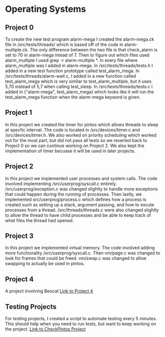# Operating Systems

## Project 0
To create the new test program alarm-mega I created the alarm-mega.ck file in /src/tests/threads/ which is based off of the code in alarm-multiple.ck.
The only difference between the two file is that check_alarm is set to 70 in alarm-mega intead of 7. Then to figure out which files used alarm_multiple
I used grep -r alarm-multiple *. In every file where alarm_multiple was I added in alarm-mega. In /src/tests/threads/tests.h I added in a new test function prototype called
test_alarm_mega. In /src/tests/threads/alarm-wait.c, I added in a new function called test_alarm_mega which is very similar to test_alarm_multiple, but it uses 5,70 instead 
of 5,7 when calling test_sleep. In /src/tests/threads/tests.c I added in {"alarm-mega", test_alarm_mega} which looks like it will run the test_alarm_mega function when 
the alarm-mega keyword is given.

## Project 1
In this project we created the timer for pintos which allows threads to sleep at specfic interval. The code is located in /src/devices/timer.c and /src/devices/timer.h. We also worked on priority scheduling which worked out for the most part, but did not pass all tests so we reverted back to Project 0 so we can continue working on Project 2. We also kept the implementation of timer becuase it will be used in later projects.


## Project 2
In this project we implemented user processes and system calls. The code involved implementing /src/userprog/syscall.c entirely. /src/userprog/exception.c was changed slightly to handle more exceptions that could happen during the running of processes. Then lastly, we implemented src/userprog/process.c which defines how a process is created such as setting up a stack, argument passing, and how to excute processes from a thread. /src/threads/threads.c were also changed slightly to allow the thread to have child processes and be able to keep track of what files the thread had opened.

## Project 3
In this project we implemented virtual memory. The code involved adding more functionality /src/userprog/syscall.c. Then vm/page.c was changed to look for frames that could be freed. vm/swap.c was changed to allow swapping to actually be used in pintos.

## Project 4 
A project involving Beocat [Link to Project 4](https://github.com/nwporsch/CIS520-Project-4)

## Testing Projects
For testing projects, I created a script to automate testing every 5 minutes. This should help when you need to run tests, but want to keep working on the project. [Link to CheckPintos Project](https://github.com/nwporsch/Bash-Scripts/blob/master/checkPintos)
